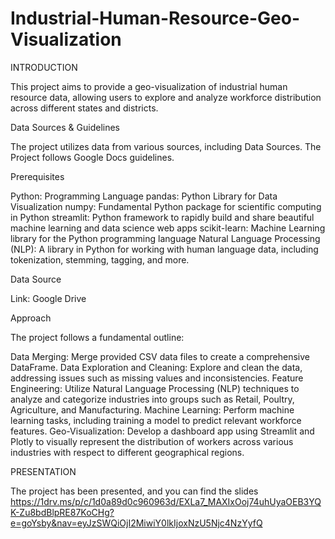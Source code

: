 # Industrial-Human-Resource-Geo-Visualization

INTRODUCTION

This project aims to provide a geo-visualization of industrial human resource data, allowing users to explore and analyze workforce distribution across different states and districts.


Data Sources & Guidelines

The project utilizes data from various sources, including Data Sources. The Project follows Google Docs guidelines.


Prerequisites

Python: Programming Language
pandas: Python Library for Data Visualization
numpy: Fundamental Python package for scientific computing in Python
streamlit: Python framework to rapidly build and share beautiful machine learning and data science web apps
scikit-learn: Machine Learning library for the Python programming language
Natural Language Processing (NLP): A library in Python for working with human language data, including tokenization, stemming, tagging, and more.


Data Source

Link: Google Drive


Approach

The project follows a fundamental outline:

Data Merging: Merge provided CSV data files to create a comprehensive DataFrame.
Data Exploration and Cleaning: Explore and clean the data, addressing issues such as missing values and inconsistencies.
Feature Engineering: Utilize Natural Language Processing (NLP) techniques to analyze and categorize industries into groups such as Retail, Poultry, Agriculture, and Manufacturing.
Machine Learning: Perform machine learning tasks, including training a model to predict relevant workforce features.
Geo-Visualization: Develop a dashboard app using Streamlit and Plotly to visually represent the distribution of workers across various industries with respect to different geographical regions.


PRESENTATION

The project has been presented, and you can find the slides  https://1drv.ms/p/c/1d0a89d0c960963d/EXLa7_MAXIxOoj74uhUyaOEB3YQK-Zu8bdBlpRE87KoCHg?e=goYsby&nav=eyJzSWQiOjI2MiwiY0lkIjoxNzU5Njc4NzYyfQ


 
